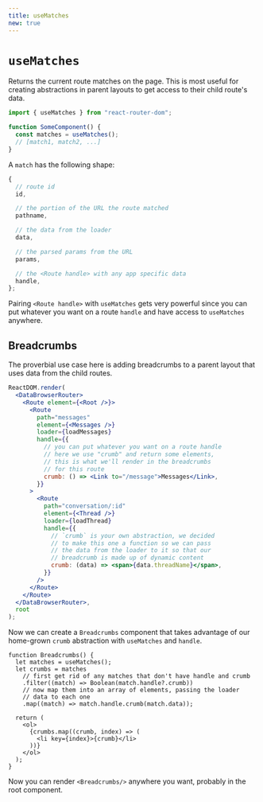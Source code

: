 ```yaml
---
title: useMatches
new: true
---
```


# `useMatches`

Returns the current route matches on the page. This is most useful for creating abstractions in parent layouts to get access to their child route's data.

```js
import { useMatches } from "react-router-dom";

function SomeComponent() {
  const matches = useMatches();
  // [match1, match2, ...]
}
```

A `match` has the following shape:

```js
{
  // route id
  id,

  // the portion of the URL the route matched
  pathname,

  // the data from the loader
  data,

  // the parsed params from the URL
  params,

  // the <Route handle> with any app specific data
  handle,
};
```

Pairing `<Route handle>` with `useMatches` gets very powerful since you can put whatever you want on a route `handle` and have access to `useMatches` anywhere.

## Breadcrumbs

The proverbial use case here is adding breadcrumbs to a parent layout that uses data from the child routes.

```jsx filename=app.jsx
ReactDOM.render(
  <DataBrowserRouter>
    <Route element={<Root />}>
      <Route
        path="messages"
        element={<Messages />}
        loader={loadMessages}
        handle={{
          // you can put whatever you want on a route handle
          // here we use "crumb" and return some elements,
          // this is what we'll render in the breadcrumbs
          // for this route
          crumb: () => <Link to="/message">Messages</Link>,
        }}
      >
        <Route
          path="conversation/:id"
          element={<Thread />}
          loader={loadThread}
          handle={{
            // `crumb` is your own abstraction, we decided
            // to make this one a function so we can pass
            // the data from the loader to it so that our
            // breadcrumb is made up of dynamic content
            crumb: (data) => <span>{data.threadName}</span>,
          }}
        />
      </Route>
    </Route>
  </DataBrowserRouter>,
  root
);
```

Now we can create a `Breadcrumbs` component that takes advantage of our home-grown `crumb` abstraction with `useMatches` and `handle`.

```tsx filename=components/breadcrumbs.jsx
function Breadcrumbs() {
  let matches = useMatches();
  let crumbs = matches
    // first get rid of any matches that don't have handle and crumb
    .filter((match) => Boolean(match.handle?.crumb))
    // now map them into an array of elements, passing the loader
    // data to each one
    .map((match) => match.handle.crumb(match.data));

  return (
    <ol>
      {crumbs.map((crumb, index) => (
        <li key={index}>{crumb}</li>
      ))}
    </ol>
  );
}
```

Now you can render `<Breadcrumbs/>` anywhere you want, probably in the root component.
